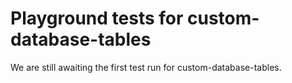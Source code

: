 # Playground tests for custom-database-tables
We are still awaiting the first test run for custom-database-tables.
